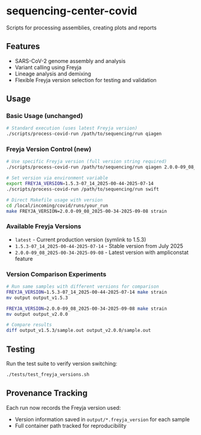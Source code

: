 # sequencing-center-covid

Scripts for processing assemblies, creating plots and reports

## Features

- SARS-CoV-2 genome assembly and analysis
- Variant calling using Freyja
- Lineage analysis and demixing
- Flexible Freyja version selection for testing and validation

## Usage

### Basic Usage (unchanged)
```bash
# Standard execution (uses latest Freyja version)
./scripts/process-covid-run /path/to/sequencing/run qiagen
```

### Freyja Version Control (new)
```bash
# Use specific Freyja version (full version string required)
./scripts/process-covid-run /path/to/sequencing/run qiagen 2.0.0-09_08_2025-00-34-2025-09-08

# Set version via environment variable
export FREYJA_VERSION=1.5.3-07_14_2025-00-44-2025-07-14
./scripts/process-covid-run /path/to/sequencing/run swift

# Direct Makefile usage with version
cd /local/incoming/covid/runs/your_run
make FREYJA_VERSION=2.0.0-09_08_2025-00-34-2025-09-08 strain
```

### Available Freyja Versions
- `latest` - Current production version (symlink to 1.5.3)
- `1.5.3-07_14_2025-00-44-2025-07-14` - Stable version from July 2025
- `2.0.0-09_08_2025-00-34-2025-09-08` - Latest version with ampliconstat feature

### Version Comparison Experiments
```bash
# Run same samples with different versions for comparison
FREYJA_VERSION=1.5.3-07_14_2025-00-44-2025-07-14 make strain
mv output output_v1.5.3

FREYJA_VERSION=2.0.0-09_08_2025-00-34-2025-09-08 make strain
mv output output_v2.0.0

# Compare results
diff output_v1.5.3/sample.out output_v2.0.0/sample.out
```

## Testing

Run the test suite to verify version switching:
```bash
./tests/test_freyja_versions.sh
```

## Provenance Tracking

Each run now records the Freyja version used:
- Version information saved in `output/*.freyja_version` for each sample
- Full container path tracked for reproducibility
